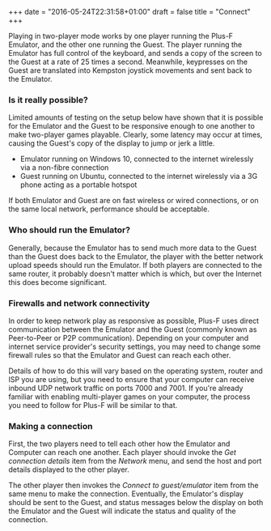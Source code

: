 +++
date = "2016-05-24T22:31:58+01:00"
draft = false
title = "Connect"
+++

Playing in two-player mode works by one player running the Plus-F Emulator, and the other one running the Guest.
The player running the Emulator has full control of the keyboard, and sends a copy of the screen to the Guest at
a rate of 25 times a second. Meanwhile, keypresses on the Guest are translated into Kempston joystick movements and
sent back to the Emulator.

### Is it really possible?

Limited amounts of testing on the setup below have shown that it is possible for the Emulator and the Guest to be
responsive enough to one another to make two-player games playable. Clearly, some latency may occur at times, causing
the Guest's copy of the display to jump or jerk a little.

* Emulator running on Windows 10, connected to the internet wirelessly via a non-fibre connection
* Guest running on Ubuntu, connected to the internet wirelessly via a 3G phone acting as a portable hotspot
     
If both Emulator and Guest are on fast wireless or wired connections, or on the same local network, performance
should be acceptable.     

### Who should run the Emulator?

Generally, because the Emulator has to send much more data to the Guest than the Guest does back to the Emulator, the
player with the better network upload speeds should run the Emulator. If both players are connected to the same
router, it probably doesn't matter which is which, but over the Internet this does become significant.

### Firewalls and network connectivity

In order to keep network play as responsive as possible, Plus-F uses direct communication between the Emulator and
the Guest (commonly known as Peer-to-Peer or P2P communication). Depending on your computer and internet service
provider's security settings, you may need to change some firewall rules so that the Emulator and Guest can reach
each other.

Details of how to do this will vary based on the operating system, router and ISP you are using, but you need to ensure
that your computer can receive inbound UDP network traffic on ports 7000 and 7001. If you're already familiar with
enabling multi-player games on your computer, the process you need to follow for Plus-F will be similar to that.

### Making a connection

First, the two players need to tell each other how the Emulator and Computer can reach one another. Each player should
invoke the *Get connection details* item from the *Network* menu, and send the host and port details displayed to the
other player.

The other player then invokes the *Connect to guest/emulator* item from the same menu to make the connection.
Eventually, the Emulator's display should be sent to the Guest, and status messages below the display on both the
Emulator and the Guest will indicate the status and quality of the connection.
